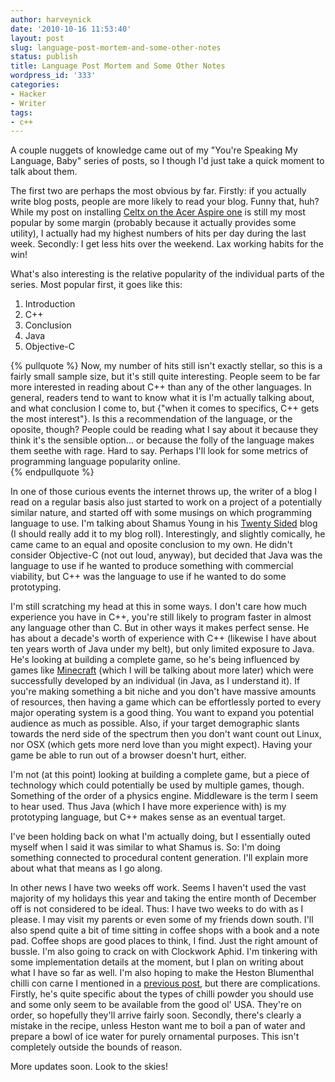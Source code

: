 ```yaml
---
author: harveynick
date: '2010-10-16 11:53:40'
layout: post
slug: language-post-mortem-and-some-other-notes
status: publish
title: Language Post Mortem and Some Other Notes
wordpress_id: '333'
categories:
- Hacker
- Writer
tags:
- c++
---
```


A couple nuggets of knowledge came out of my "You're Speaking My Language, Baby" series of posts, so I though I'd just take a quick moment to talk about them.  

The first two are perhaps the most obvious by far. Firstly: if you actually write blog posts, people are more likely to read your blog. Funny that, huh? While my post on installing [Celtx on the Acer Aspire one] is still my most popular by some margin (probably because it actually provides some utility), I actually had my highest numbers of hits per day during the last week. Secondly: I get less hits over the weekend. Lax working habits for the win!  

[Celtx on the Acer Aspire one]: http://harveynick.com/blog/2008/08/24/mdl-celtx-on-the-acer-aspire-one/

<!-- more -->

What's also interesting is the relative popularity of the individual parts of the series. Most popular first, it goes like this: 

  1. Introduction
  2. C++
  3. Conclusion
  4. Java
  5. Objective-C
  
{% pullquote %}
Now, my number of hits still isn't exactly stellar, so this is a fairly small sample size, but it's still quite interesting. People seem to be far more interested in reading about C++ than any of the other languages. In general, readers tend to want to know what it is I'm actually talking about, and what conclusion I come to, but {"when it comes to specifics, C++ gets the most interest"}. Is this a recommendation of the language, or the oposite, though? People could be reading what I say about it because they think it's the sensible option... or because the folly of the language makes them seethe with rage. Hard to say. Perhaps I'll look for some metrics of programming language popularity online.  
{% endpullquote %}

In one of those curious events the internet throws up, the writer of a blog I read on a regular basis also just started to work on a project of a potentially similar nature, and started off with some musings on which programming language to use. I'm talking about Shamus Young in his [Twenty Sided] blog (I should really add it to my blog roll). Interestingly, and slightly comically, he came came to an equal and oposite conclusion to my own. He didn't consider Objective-C (not out loud, anyway), but decided that Java was the language to use if he wanted to produce something with commercial viability, but C++ was the language to use if he wanted to do some prototyping.  

[Twenty Sided]: http://www.shamusyoung.com/twentysidedtale/?p=9644

I'm still scratching my head at this in some ways. I don't care how much experience you have in C++, you're still likely to program faster in almost any language other than C. But in other ways it makes perfect sense. He has about a decade's worth of experience with C++ (likewise I have about ten years worth of Java under my belt), but only limited exposure to Java. He's looking at building a complete game, so he's being influenced by games like [Minecraft] (which I will be talking about more later) which were successfully developed by an individual (in Java, as I understand it). If you're making something a bit niche and you don't have massive amounts of resources, then having a game which can be effortlessly ported to every major operating system is a good thing. You want to expand you potential audience as much as possible. Also, if your target demographic slants towards the nerd side of the spectrum then you don't want count out Linux, nor OSX (which gets more nerd love than you might expect). Having your game be able to run out of a browser doesn't hurt, either.  

[Minecraft]: http://www.minecraft.net/

I'm not (at this point) looking at building a complete game, but a piece of technology which could potentially be used by multiple games, though. Something of the order of a physics engine. Middleware is the term I seem to hear used. Thus Java (which I have more experience with) is my prototyping language, but C++ makes sense as an eventual target.  

I've been holding back on what I'm actually doing, but I essentially outed myself when I said it was similar to what Shamus is. So: I'm doing something connected to procedural content generation. I'll explain more about what that means as I go along.  

In other news I have two weeks off work. Seems I haven't used the vast majority of my holidays this year and taking the entire month of December off is not considered to be ideal. Thus: I have two weeks to do with as I please. I may visit my parents or even some of my friends down south. I'll also spend quite a bit of time sitting in coffee shops with a book and a note pad. Coffee shops are good places to think, I find. Just the right amount of bussle. I'm also going to crack on with Clockwork Aphid. I'm tinkering with some implementation details at the moment, but I plan on writing about what I have so far as well. I'm also hoping to make the Heston Blumenthal chilli con carne I mentioned in a [previous post], but there are complications. Firstly, he's quite specific about the types of chilli powder you should use and some only seem to be available from the good ol' USA. They're on order, so hopefully they'll arrive fairly soon. Secondly, there's clearly a mistake in the recipe, unless Heston want me to boil a pan of water and prepare a bowl of ice water for purely ornamental purposes. This isn't completely outside the bounds of reason.  

More updates soon. Look to the skies!

[previous post]: http://harveynick.com/blog/2010/08/24/its-hestontastic/
